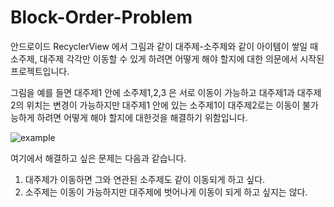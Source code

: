 # Block-Order-Problem

안드로이드 RecyclerView 에서 그림과 같이 대주제-소주제와 같이 아이템이 쌓일 때 소주제, 대주제 각각만 이동할 수 있게 하려면 어떻게 해야 할지에 대한 의문에서 시작된 프로젝트입니다.

그림을 예를 들면 대주제1 안에 소주제1,2,3 은 서로 이동이 가능하고 대주제1과 대주제2의 위치는 변경이 가능하지만 대주제1 안에 있는 소주제1이 대주제2로는 이동이 불가능하게 하려면 어떻게 해야 할지에 대한것을 해결하기 위함입니다.

![example](https://github.com/user-attachments/assets/6574bb7d-efbc-429f-96f5-556a5b3239ad)

여기에서 해결하고 싶은 문제는 다음과 같습니다.
1. 대주제가 이동하면 그와 연관된 소주제도 같이 이동되게 하고 싶다.
2. 소주제는 이동이 가능하지만 대주제에 벗어나게 이동이 되게 하고 싶지는 않다.
